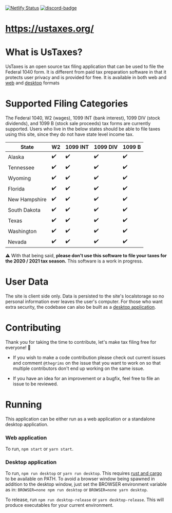 [![Netlify Status][Netlify-badge]][Netlify-url] 
[![discord-badge]][discord-url]
# https://ustaxes.org/

# What is UsTaxes?
UsTaxes is an open source tax filing application that can be used to file the Federal 1040 form. It is different from paid tax preparation software in that it protects user privacy and is provided for free. It is available in both web and [web](https://ustaxes.org/) and [desktop](https://github.com/thegrims/UsTaxes#desktop-application) formats

# Supported Filing Categories
The Federal 1040, W2 (wages), 1099 INT (bank interest), 1099 DIV (stock dividends), and 1099 B (stock sale proceeds) tax forms are currently supported. Users who live in the below states should be able to file taxes using this site, since they do not have state level income tax.

| State         | W2          | 1099 INT   | 1099 DIV   | 1099 B     |
| ------------- | ----------- | ---------- | ---------- | ---------- |
| Alaska        | ✔️         | ✔️         | ✔️        | ✔️         |      
| Tennessee     | ✔️         | ✔️         | ✔️        | ✔️         |
| Wyoming       | ✔️         | ✔️         | ✔️        | ✔️         |
| Florida       | ✔️         | ✔️         | ✔️        | ✔️         |
| New Hampshire | ✔️         | ✔️         | ✔️        | ✔️         |
| South Dakota  | ✔️         | ✔️         | ✔️        | ✔️         |
| Texas         | ✔️         | ✔️         | ✔️        | ✔️         |
| Washington    | ✔️         | ✔️         | ✔️        | ✔️         |
| Nevada        | ✔️         | ✔️         | ✔️        | ✔️         |

⚠️ With that being said, **please don't use this software to file your taxes for the 2020 / 2021 tax season.** This software is a work in progress.

# User Data
The site is client side only. Data is persisted to the site's localstorage so no personal information ever leaves the user's computer. For those who want extra security, the codebase can also be built as a [desktop application](https://github.com/thegrims/UsTaxes#desktop-application).

# Contributing
Thank you for taking the time to contribute, let's make tax filing free for everyone! 🎉 
- If you wish to make a code contribution please check out current issues and comment `@thegrims` on the issue that you want to work on so that multiple contributors don't end up working on the same issue. 

- If you have an idea for an improvement or a bugfix, feel free to file an issue to be reviewed. 

# Running
This application can be either run as a web application or a standalone desktop application. 

### Web application
To run, `npm start` or `yarn start`.

### Desktop application
To run, `npm run desktop` or `yarn run desktop`. This requires [rust and cargo][Cargo-docs] to be available on PATH. To avoid a browser window being spawned in addition to the desktop window, just set the BROWSER environment variable as in: `BROWSER=none npm run desktop` or `BROWSER=none yarn desktop`.

To release, run `npm run desktop-release` or `yarn desktop-release`. This will produce executables for your current environment.

[Netlify-badge]: https://api.netlify.com/api/v1/badges/41efe456-a85d-4fed-9fcf-55fe4d5aa7fa/deploy-status
[Netlify-url]: https://app.netlify.com/sites/peaceful-joliot-d51349/deploys
[Cargo-docs]: https://doc.rust-lang.org/cargo/getting-started/installation.html
[discord-badge]: https://img.shields.io/discord/812156892343828500?logo=Discord
[discord-url]: https://discord.gg/dAaz472mPz
